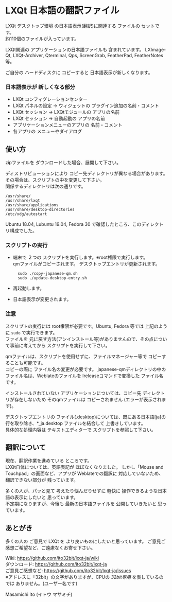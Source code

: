 # LXQt 日本語の翻訳ファイル

LXQt デスクトップ環境 の日本語表示(翻訳)に関連する ファイルの セットです。  
約110個のファイルが入っています。

LXQt関連の アプリケーションの日本語ファイルも 含まれています。
LXImage-Qt, LXQt-Archiver, Qterminal, Qps, ScreenGrab, 
FeatherPad, FeatherNotes 等。

ご自分の ハードディスクに コピーすると 日本語表示が新しくなります。

### 日本語表示が 新しくなる部分

- LXQt コンフィグレーションセンター
- LXQt パネルの設定 → ウィジェットの プラグイン追加の名前・コメント
- LXQt セッション → LXQtモジュールの アプリの名前
- LXQt セッション → 自動起動の アプリの名前
- アプリケーションメニューのアプリの 名前・コメント
- 各アプリの メニューやダイアログ

## 使い方

zipファイルを ダウンロードした場合、展開して下さい。

ディストリビューションにより コピー先ディレクトリが異なる場合があります。その場合は、スクリプトの中を変更して下さい。  
関係するディレクトリは次の通りです。

	/usr/share/
	/usr/share/lxqt
	/usr/share/applications
	/usr/share/desktop-directories
	/etc/xdg/autostart

Ubuntu 18.04, Lubuntu 19.04, Fedora 30 で確認したところ、このディレクトリ構成でした。

### スクリプトの実行

- 端末で ２つの スクリプトを実行します。※root権限で実行します。  
  qmファイルがコピーされます。
  デスクトップエントリが更新されます。

		sudo ./copy-japanese-qm.sh
		sudo ./update-desktop-entry.sh

- 再起動します。
- 日本語表示が変更されます。

### 注意

スクリプトの実行には root権限が必要です。Ubuntu, Fedora 等では 上記のように `sudo` で実行できます。  
ファイルを 元に戻す方法(アンインストール等)がありませんので、その点について事前に考えてから スクリプトを実行して下さい。

qmファイルは、スクリプトを使用せずに、ファイルマネージャー等で コピーすることも可能です。  
コピーの際に ファイル名の変更が必要です。
japanese-qmディレクトリの中の ファイル名は、Weblateのファイルを lreleaseコマンドで変換した ファイル名です。

インストールされていない アプリケーションについては、コピー先 ディレクトリが存在しないため そのqmファイルは コピーされません (エラーが表示されます)。

デスクトップエントリの ファイル(.desktop)については、既にある日本語[ja]の行を取り除き、*_ja.desktop ファイルを結合して 上書きしています。  
具体的な処理内容は テキストエディターで スクリプトを参照して下さい。

## 翻訳について

現在、翻訳作業を進めている ところです。  
LXQt自体については、英語表記が ほぼなくなりました。
しかし「Mouse and Touchpad」の画面など、アプリが Weblateでの翻訳に 対応していないため、翻訳できない部分が 残っています。

多くの人が、パッと見て 考えたり悩んだりせずに 軽快に 操作できるような日本語の表示にしたいと 思っています。  
不定期になりますが、今後も 最新の日本語ファイルを 公開していきたいと 思っています。

## あとがき

多くの人の ご意見で LXQt を より良いものにしたいと思っています。
ご意見ご感想ご希望など、ご遠慮なくお寄せ下さい。  

Wiki: https://github.com/ito32bit/lxqt-ja/wiki  
ダウンロード: https://github.com/ito32bit/lxqt-ja  
ご意見ご感想など: https://github.com/ito32bit/lxqt-ja/issues  
※アドレスに「32bit」の文字がありますが、CPUの *32bit専用* を表しているのでは ありません。(ユーザー名です)

Masamichi Ito (イトウ マサミチ)
